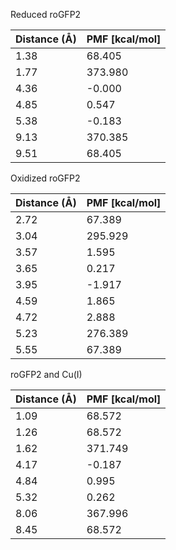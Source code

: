 Reduced roGFP2

| Distance (Å) | PMF [kcal/mol] |
|-----------|-----------|
| 1.38 | 68.405 |
| 1.77 | 373.980 |
| 4.36 | -0.000 |
| 4.85 | 0.547 |
| 5.38 | -0.183 |
| 9.13 | 370.385 |
| 9.51 | 68.405 |

Oxidized roGFP2

| Distance (Å) | PMF [kcal/mol] |
|-----------|-----------|
| 2.72 | 67.389 |
| 3.04 | 295.929 |
| 3.57 | 1.595 |
| 3.65 | 0.217 |
| 3.95 | -1.917 |
| 4.59 | 1.865 |
| 4.72 | 2.888 |
| 5.23 | 276.389 |
| 5.55 | 67.389 |

roGFP2 and Cu(I)

| Distance (Å) | PMF [kcal/mol] |
|-----------|-----------|
| 1.09 | 68.572 |
| 1.26 | 68.572 |
| 1.62 | 371.749 |
| 4.17 | -0.187 |
| 4.84 | 0.995 |
| 5.32 | 0.262 |
| 8.06 | 367.996 |
| 8.45 | 68.572 |
